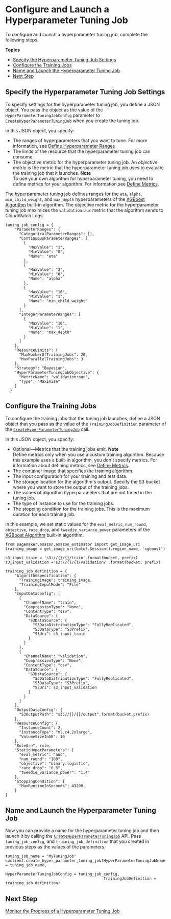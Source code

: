 # Configure and Launch a Hyperparameter Tuning Job<a name="automatic-model-tuning-ex-tuning-job"></a>

To configure and launch a hyperparameter tuning job, complete the following steps\.

**Topics**
+ [Specify the Hyperparameter Tuning Job Settings](#automatic-model-tuning-ex-low-tuning-config)
+ [Configure the Training Jobs](#automatic-model-tuning-ex-low-training-def)
+ [Name and Launch the Hyperparameter Tuning Job](#automatic-model-tuning-ex-low-launch)
+ [Next Step](#automatic-model-tuning-ex-next-monitor)

## Specify the Hyperparameter Tuning Job Settings<a name="automatic-model-tuning-ex-low-tuning-config"></a>

To specify settings for the hyperparameter tuning job, you define a JSON object\. You pass the object as the value of the `HyperParameterTuningJobConfig` parameter to [ `CreateHyperParameterTuningJob`](https://docs.aws.amazon.com/sagemaker/latest/APIReference/API_CreateHyperParameterTuningJob.html) when you create the tuning job\.

In this JSON object, you specify:
+ The ranges of hyperparameters that you want to tune\. For more information, see [Define Hyperparameter Ranges](automatic-model-tuning-define-ranges.md)
+ The limits of the resource that the hyperparameter tuning job can consume\.
+ The objective metric for the hyperparameter tuning job\. An *objective metric* is the metric that the hyperparameter tuning job uses to evaluate the training job that it launches\.
**Note**  
To use your own algorithm for hyperparameter tuning, you need to define metrics for your algorithm\. For information,see [Define Metrics](automatic-model-tuning-define-metrics.md)\.

The hyperparameter tuning job defines ranges for the `eta`, `alpha`, `min_child_weight`, and `max_depth` hyperparameters of the [XGBoost Algorithm](xgboost.md) built\-in algorithm\. The objective metric for the hyperparameter tuning job maximizes the `validation:auc` metric that the algorithm sends to CloudWatch Logs\.

```
tuning_job_config = {
    "ParameterRanges": {
      "CategoricalParameterRanges": [],
      "ContinuousParameterRanges": [
        {
          "MaxValue": "1",
          "MinValue": "0",
          "Name": "eta"
        },
        {
          "MaxValue": "2",
          "MinValue": "0",
          "Name": "alpha"
        },
        {
          "MaxValue": "10",
          "MinValue": "1",
          "Name": "min_child_weight"
        }
      ],
      "IntegerParameterRanges": [
        {
          "MaxValue": "10",
          "MinValue": "1",
          "Name": "max_depth"
        }
      ]
    },
    "ResourceLimits": {
      "MaxNumberOfTrainingJobs": 20,
      "MaxParallelTrainingJobs": 3
    },
    "Strategy": "Bayesian",
    "HyperParameterTuningJobObjective": {
      "MetricName": "validation:auc",
      "Type": "Maximize"
    }
  }
```

## Configure the Training Jobs<a name="automatic-model-tuning-ex-low-training-def"></a>

To configure the training jobs that the tuning job launches, define a JSON object that you pass as the value of the `TrainingJobDefinition` parameter of the [ `CreateHyperParameterTuningJob`](https://docs.aws.amazon.com/sagemaker/latest/APIReference/API_CreateHyperParameterTuningJob.html) call\.

In this JSON object, you specify:
+ Optional—Metrics that the training jobs emit\.
**Note**  
Define metrics only when you use a custom training algorithm\. Because this example uses a built\-in algorithm, you don't specify metrics\. For information about defining metrics, see [Define Metrics](automatic-model-tuning-define-metrics.md)\.
+ The container image that specifies the training algorithm\.
+ The input configuration for your training and test data\.
+ The storage location for the algorithm's output\. Specify the S3 bucket where you want to store the output of the training jobs\.
+ The values of algorithm hyperparameters that are not tuned in the tuning job\.
+ The type of instance to use for the training jobs\.
+ The stopping condition for the training jobs\. This is the maximum duration for each training job\.

In this example, we set static values for the `eval_metric`, `num_round`, `objective`, `rate_drop`, and `tweedie_variance_power` parameters of the [XGBoost Algorithm](xgboost.md) built\-in algorithm\.

```
from sagemaker.amazon.amazon_estimator import get_image_uri
training_image = get_image_uri(boto3.Session().region_name, 'xgboost')

s3_input_train = 's3://{}/{}/train'.format(bucket, prefix)
s3_input_validation ='s3://{}/{}/validation/'.format(bucket, prefix)

training_job_definition = {
    "AlgorithmSpecification": {
      "TrainingImage": training_image,
      "TrainingInputMode": "File"
    },
    "InputDataConfig": [
      {
        "ChannelName": "train",
        "CompressionType": "None",
        "ContentType": "csv",
        "DataSource": {
          "S3DataSource": {
            "S3DataDistributionType": "FullyReplicated",
            "S3DataType": "S3Prefix",
            "S3Uri": s3_input_train
          }
        }
      },
      {
        "ChannelName": "validation",
        "CompressionType": "None",
        "ContentType": "csv",
        "DataSource": {
          "S3DataSource": {
            "S3DataDistributionType": "FullyReplicated",
            "S3DataType": "S3Prefix",
            "S3Uri": s3_input_validation
          }
        }
      }
    ],
    "OutputDataConfig": {
      "S3OutputPath": "s3://{}/{}/output".format(bucket,prefix)
    },
    "ResourceConfig": {
      "InstanceCount": 2,
      "InstanceType": "ml.c4.2xlarge",
      "VolumeSizeInGB": 10
    },
    "RoleArn": role,
    "StaticHyperParameters": {
      "eval_metric": "auc",
      "num_round": "100",
      "objective": "binary:logistic",
      "rate_drop": "0.3",
      "tweedie_variance_power": "1.4"
    },
    "StoppingCondition": {
      "MaxRuntimeInSeconds": 43200
    }
}
```

## Name and Launch the Hyperparameter Tuning Job<a name="automatic-model-tuning-ex-low-launch"></a>

Now you can provide a name for the hyperparameter tuning job and then launch it by calling the [ `CreateHyperParameterTuningJob`](https://docs.aws.amazon.com/sagemaker/latest/APIReference/API_CreateHyperParameterTuningJob.html) API\. Pass `tuning_job_config`, and `training_job_definition` that you created in previous steps as the values of the parameters\.

```
tuning_job_name = "MyTuningJob"
smclient.create_hyper_parameter_tuning_job(HyperParameterTuningJobName = tuning_job_name,
                                           HyperParameterTuningJobConfig = tuning_job_config,
                                           TrainingJobDefinition = training_job_definition)
```

## Next Step<a name="automatic-model-tuning-ex-next-monitor"></a>

[Monitor the Progress of a Hyperparameter Tuning Job](automatic-model-tuning-monitor.md)